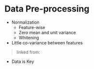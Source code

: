 # Data Pre-processing

- Normalization
	- Feature-wise
	- Zero mean and unit variance
	- Whitening
- Little co-variance between features

> linked from:
- Data is Key

